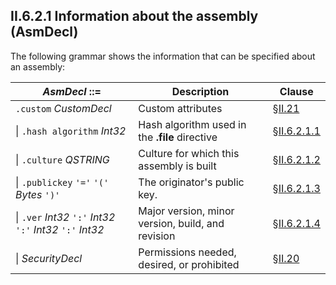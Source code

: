 ## II.6.2.1 Information about the assembly (AsmDecl)

The following grammar shows the information that can be specified about an assembly: 

 | _AsmDecl_ ::= | Description | Clause
 | ---- | ---- | ----
 | `.custom` _CustomDecl_ | Custom attributes | §[II.21](ii.21-custom-attributes.md)
 | \| `.hash algorithm` _Int32_ | Hash algorithm used in the **.file** directive | §[II.6.2.1.1](ii.6.2.1.1-hash-algorithm.md)
 | \| `.culture` _QSTRING_ | Culture for which this assembly is built | §[II.6.2.1.2](ii.6.2.1.2-culture.md)
 | \| `.publickey` `'='` `'('` _Bytes_ `')'` | The originator's public key. | §[II.6.2.1.3](ii.6.2.1.3-originators-public-key.md)
 | \| `.ver` _Int32_ `':'` _Int32_ `':'` _Int32_ `':'` _Int32_ | Major version, minor version, build, and revision | §[II.6.2.1.4](ii.6.2.1.4-version-numbers.md)
 | \| _SecurityDecl_ | Permissions needed, desired, or prohibited | §[II.20](ii.20-declarative-security.md)
